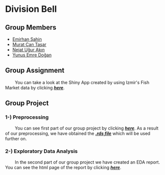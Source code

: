 # Division Bell

## Group Members

* [Emirhan Şahin](https://pjournal.github.io/mef05-liophire/) 
* [Murat Can Taşar](https://pjournal.github.io/mef05-mctasar/) 
* [Nejat Uğur Akın](https://pjournal.github.io/mef05-nejatugurakin/)
* [Yunus Emre Doğan](https://pjournal.github.io/mef05-yunusemre91/)

## Group Assignment

&nbsp;&nbsp;&nbsp;&nbsp;&nbsp;&nbsp;&nbsp; You can take a look at the Shiny App created by using Izmir's Fish Market data by clicking ***[here](https://divisionbell.shinyapps.io/fishprice/)***.

## Group Project

### 1-) Preprocessing

&nbsp;&nbsp;&nbsp;&nbsp;&nbsp;&nbsp;&nbsp; You can see first part of our group project by clicking ***[here](https://pjournal.github.io/mef05g-division-bell/pre_processed.nb.html)***. As a result of our preprocessing, we have obtained the ***[.rds file](https://pjournal.github.io/mef05g-division-bell/natural_gas_data.rds)*** which will be used further on.

### 2-) Exploratory Data Analysis

&nbsp;&nbsp;&nbsp;&nbsp;&nbsp;&nbsp;&nbsp; In the second part of our group project we have created an EDA report. You can see the html page of the report by clicking ***[here](https://pjournal.github.io/mef05g-division-bell/eda.nb.html)***.
